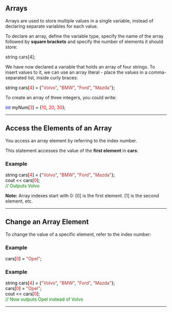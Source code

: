 <h2>Arrays</h2>
<p>Arrays are used to store multiple values in a single variable, instead of declaring separate variables for each 
value.</p>
<p>To declare an array, define the variable type, specify the name 
of the array followed by <strong>square brackets</strong> 
and specify the number of elements it should store:</p>

<p>string cars[4];</p>

<p>We have now declared a variable that holds an array of four strings. To insert 
values to it, we can use an array literal - place the values in a 
comma-separated list, inside curly braces:</p>

<span class="javacolor" style="color:black"><span class="javanumbercolor" style="color:red">
</span>  string cars[<span class="javanumbercolor" style="color:red">4</span>] = {<span class="javastringcolor" style="color:brown">"Volvo"</span>, <span class="javastringcolor" style="color:brown">"BMW"</span>, <span class="javastringcolor" style="color:brown">"Ford"</span>, <span class="javastringcolor" style="color:brown">"Mazda"</span>};<br><span class="javanumbercolor" style="color:red">
</span>  </span>

<p>To create an array of three integers, you could write:</p>
<div class="w3-example">
<div class="w3-code notranslate javaHigh"><span class="javacolor" style="color:black"><span class="javanumbercolor" style="color:red">
</span>  <span class="javakeywordcolor" style="color:mediumblue">int</span> myNum[<span class="javanumbercolor" style="color:red">3</span>] = {<span class="javanumbercolor" style="color:red">10</span>, <span class="javanumbercolor" style="color:red">20</span>, <span class="javanumbercolor" style="color:red">30</span>};<br><span class="javanumbercolor" style="color:red">
</span>  </span></div>
</div>

<hr>

<h2>Access the Elements of an Array</h2>
<p>You access an array element by referring to the index number.</p>
<p>This statement accesses the value of the <strong>first element</strong> in 
<strong>cars</strong>:</p>

<div class="w3-example">
<h3>Example</h3>
<div class="w3-code notranslate javaHigh"><span class="javacolor" style="color:black"><span class="javanumbercolor" style="color:red">
</span>  string cars[<span class="javanumbercolor" style="color:red">4</span>] = {<span class="javastringcolor" style="color:brown">"Volvo"</span>, <span class="javastringcolor" style="color:brown">"BMW"</span>, <span class="javastringcolor" style="color:brown">"Ford"</span>, <span class="javastringcolor" style="color:brown">"Mazda"</span>};<br><span class="javanumbercolor" style="color:red">
</span>  cout &lt;&lt; cars[<span class="javanumbercolor" style="color:red">0</span>];<br><span class="commentcolor" style="color:green">// Outputs Volvo<br></span><span class="javanumbercolor" style="color:red">
</span>  </span></div>
</div>

<p><strong>Note:</strong> Array indexes start with 0: [0] is the first element. [1] is the second 
element, etc.</p>

<hr>
<h2>Change an Array Element</h2>

<p>To change the value of a specific element, refer to the index number:</p>

<div class="w3-example">
<h3>Example</h3>
<div class="w3-code notranslate javaHigh"><span class="javacolor" style="color:black"><span class="javanumbercolor" style="color:red">
</span>  cars[<span class="javanumbercolor" style="color:red">0</span>] = <span class="javastringcolor" style="color:brown">"Opel"</span>;<br><span class="javanumbercolor" style="color:red">
</span>  </span></div>
</div>
<div class="w3-example">
<h3>Example</h3>
<div class="w3-code notranslate javaHigh"><span class="javacolor" style="color:black"><span class="javanumbercolor" style="color:red">
</span>  string cars[<span class="javanumbercolor" style="color:red">4</span>] = {<span class="javastringcolor" style="color:brown">"Volvo"</span>, <span class="javastringcolor" style="color:brown">"BMW"</span>, <span class="javastringcolor" style="color:brown">"Ford"</span>, <span class="javastringcolor" style="color:brown">"Mazda"</span>};<br>cars[<span class="javanumbercolor" style="color:red">0</span>] = <span class="javastringcolor" style="color:brown">"Opel"</span>;<br><span class="javanumbercolor" style="color:red">
</span>  cout &lt;&lt; cars[<span class="javanumbercolor" style="color:red">0</span>];<br><span class="javanumbercolor" style="color:red">
</span>  <span class="commentcolor" style="color:green">// Now outputs Opel instead of Volvo<br></span><span class="javanumbercolor" style="color:red">
</span>  </span></div>

</div>
<hr>

